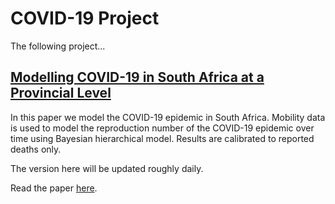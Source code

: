 # COVID-19 Project

The following project...

## [Modelling COVID-19 in South Africa at a Provincial Level](modelling_covid-19_in_south_africa_at_a_provincial_level.html) 

In this paper we model the COVID-19 epidemic in South Africa. Mobility data is used to model the reproduction number of the COVID-19 epidemic over time using Bayesian hierarchical model. Results are calibrated to reported deaths only. 

The version here will be updated roughly daily.

Read the paper [here](modelling_covid-19_in_south_africa_at_a_provincial_level.md).
